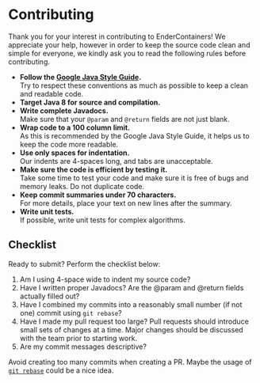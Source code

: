 # Contributing

Thank you for your interest in contributing to EnderContainers! We appreciate your help,
however in order to keep the source code clean and simple for everyone, we kindly ask you
to read the following rules before contributing.

* **Follow the [Google Java Style Guide](https://google.github.io/styleguide/javaguide.html).**\
  Try to respect these conventions as much as possible to keep a clean and readable code.
* **Target Java 8 for source and compilation.**
* **Write complete Javadocs.**\
  Make sure that your `@param` and `@return` fields are not just blank.
* **Wrap code to a 100 column limit.**\
  As this is recommended by the Google Java Style Guide,
  it helps us to keep the code more readable.
* **Use only spaces for indentation.**\
  Our indents are 4-spaces long, and tabs are unacceptable.
* **Make sure the code is efficient by testing it.**\
  Take some time to test your code and make sure it is free of
  bugs and memory leaks. Do not duplicate code.
* **Keep commit summaries under 70 characters.**\
  For more details, place your text on new lines after the summary.
* **Write unit tests.**\
  If possible, write unit tests for complex algorithms.


Checklist
---------

Ready to submit? Perform the checklist below:

1. Am I using 4-space wide to indent my source code?
2. Have I written proper Javadocs? Are the @param and @return fields actually filled out?
3. Have I combined my commits into a reasonably small number (if not one)
   commit using `git rebase`?
4. Have I made my pull request too large? Pull requests should introduce
   small sets of changes at a time. Major changes should be discussed with
   the team prior to starting work.
5. Are my commit messages descriptive?

Avoid creating too many commits when creating a PR.
Maybe the usage of [`git rebase`](http://learn.github.com/p/rebasing.html) could be a nice idea.
